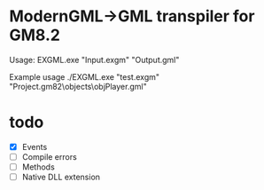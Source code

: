# ModernGML->GML transpiler for GM8.2
Usage:
EXGML.exe "Input.exgm" "Output.gml"

Example usage
./EXGML.exe "test.exgm" "Project.gm82\objects\objPlayer.gml"

# todo
- [x] Events
- [ ] Compile errors
- [ ] Methods
- [ ] Native DLL extension